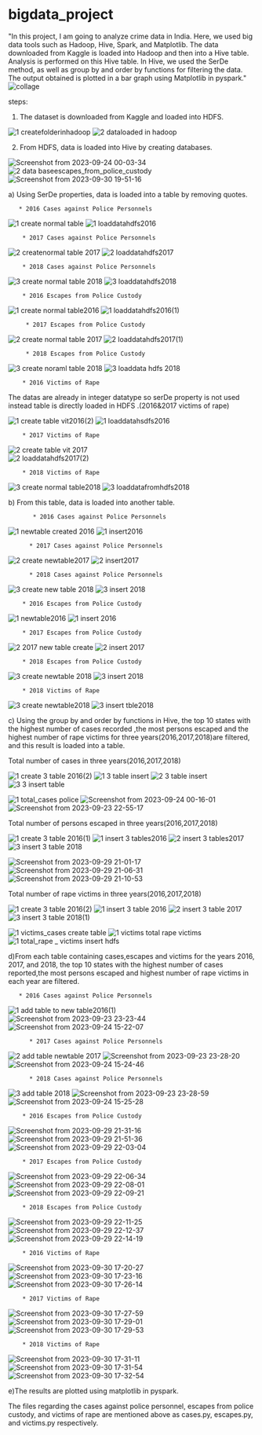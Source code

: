  # bigdata_project

"In this project, I am going to analyze crime data in India. Here, we used big data tools such as Hadoop, Hive, Spark, and Matplotlib. The data downloaded from Kaggle is loaded into Hadoop and then into a Hive table. Analysis is performed on this Hive table. In Hive, we used the SerDe method, as well as group by and order by functions for filtering the data. The output obtained is plotted in a bar graph using Matplotlib in pyspark."
![collage](https://github.com/kavyakjayaraj/bigdata_project/assets/127305603/ace96c18-10d4-4a41-8432-06a2837695dc)

steps:

1. The dataset is downloaded from Kaggle and loaded into HDFS.
   
![1 createfolderinhadoop](https://github.com/kavyakjayaraj/bigdata_project/assets/127305603/ae86e4a0-a24a-4c32-80e2-5b6f447ad7ed)
![2 dataloaded in hadoop](https://github.com/kavyakjayaraj/bigdata_project/assets/127305603/41c8a5cb-a885-45b1-8558-38739a743846)

2. From HDFS, data is loaded into Hive by creating databases.

![Screenshot from 2023-09-24 00-03-34](https://github.com/kavyakjayaraj/bigdata_project/assets/127305603/9932391a-f27c-4409-8fa3-f011b2a2ba8a)
![2 data baseescapes_from_police_custody ](https://github.com/kavyakjayaraj/bigdata_project/assets/127305603/1fee5d80-a90d-4e32-a00d-e0f1141709f8)
![Screenshot from 2023-09-30 19-51-16](https://github.com/kavyakjayaraj/bigdata_project/assets/127305603/5c38f10e-84c8-43b8-aa68-73c4ac617a05)

   a) Using SerDe properties, data is loaded into a table by removing quotes.
   
       * 2016 Cases against Police Personnels
    
 ![1 create normal table](https://github.com/kavyakjayaraj/bigdata_project/assets/127305603/36c6820e-9158-4609-8cb3-03eb08a606d3)
 ![1 loaddatahdfs2016](https://github.com/kavyakjayaraj/bigdata_project/assets/127305603/a62218c7-4a2a-4e4a-8e3c-faa37ca15d1b)

        * 2017 Cases against Police Personnels
    
 ![2 createnormal table 2017](https://github.com/kavyakjayaraj/bigdata_project/assets/127305603/9c7898f9-cf86-4033-b189-50833971b2da)
 ![2 loaddatahdfs2017](https://github.com/kavyakjayaraj/bigdata_project/assets/127305603/b11c4f07-e888-479b-a940-71a50c797de7)

        * 2018 Cases against Police Personnels

 ![3 create normal table 2018](https://github.com/kavyakjayaraj/bigdata_project/assets/127305603/5f865551-c72d-4e61-b093-4d1edebd3ea0)
 ![3 loaddatahdfs2018](https://github.com/kavyakjayaraj/bigdata_project/assets/127305603/ac802f71-b88b-4698-bb63-31fd2a93b74a)

        * 2016 Escapes from Police Custody
        
 ![1 create normal table2016](https://github.com/kavyakjayaraj/bigdata_project/assets/127305603/2b4357e7-5a70-477d-842b-97afab052d3a)
 ![1 loaddatahdfs2016(1)](https://github.com/kavyakjayaraj/bigdata_project/assets/127305603/34642863-29a3-484a-9e87-081ef1ae17d0)
 
         * 2017 Escapes from Police Custody
         
 ![2 create normal table 2017](https://github.com/kavyakjayaraj/bigdata_project/assets/127305603/b4ba28b0-7202-498f-bb4c-8bf6b2273534)
 ![2 loaddatahdfs2017(1)](https://github.com/kavyakjayaraj/bigdata_project/assets/127305603/d7c00fe3-94ee-46ff-9151-ee1434222ac2)

         * 2018 Escapes from Police Custody
         
  ![3 create noraml table 2018](https://github.com/kavyakjayaraj/bigdata_project/assets/127305603/9070209c-b45d-48f9-aa34-76e69c69889b)
  ![3 loaddata hdfs 2018](https://github.com/kavyakjayaraj/bigdata_project/assets/127305603/e088fcf6-b941-423b-93b4-29c4ac664027)

        * 2016 Victims of Rape
   The datas are already in integer datatype so serDe property is not used instead table is directly loaded in HDFS .(2016&2017 victims of rape)

   ![1 create table vit2016(2)](https://github.com/kavyakjayaraj/bigdata_project/assets/127305603/7c790857-f29e-442b-9d76-d53a0c440cfa)
   ![1 loaddatahsdfs2016](https://github.com/kavyakjayaraj/bigdata_project/assets/127305603/f8439b0b-9028-46de-8cfd-5460966b686c)
   
        * 2017 Victims of Rape
        
   ![2 create table vit 2017](https://github.com/kavyakjayaraj/bigdata_project/assets/127305603/9618c952-676e-4630-8cd4-34d377dde02b)     
   ![2 loaddatahdfs2017(2)](https://github.com/kavyakjayaraj/bigdata_project/assets/127305603/e7661454-7580-4df5-9619-cbcfd417e2c3)
   
        * 2018 Victims of Rape
        
   ![3 create normal table2018 ](https://github.com/kavyakjayaraj/bigdata_project/assets/127305603/e54a807d-27cd-4afe-84da-5a03efb138f2)
   ![3 loaddatafromhdfs2018](https://github.com/kavyakjayaraj/bigdata_project/assets/127305603/3e71b990-e02b-44a5-a30b-3c0f6fed62b5)

  
   b) From this table, data is loaded into another table.
    
           * 2016 Cases against Police Personnels
           
![1 newtable created 2016](https://github.com/kavyakjayaraj/bigdata_project/assets/127305603/a2717f1f-3299-45d3-aaf9-bd70d3b7ada3)
![1 insert2016](https://github.com/kavyakjayaraj/bigdata_project/assets/127305603/40e12319-06c9-48a4-82cd-35b72491476d)

          * 2017 Cases against Police Personnels
          
![2 create newtable2017](https://github.com/kavyakjayaraj/bigdata_project/assets/127305603/f36ee291-b32b-466d-b8e9-68fc3c885f33)
![2 insert2017](https://github.com/kavyakjayaraj/bigdata_project/assets/127305603/c7cb4e27-7375-4488-a458-43a83facec87)

          * 2018 Cases against Police Personnels
          
![3 create new table 2018](https://github.com/kavyakjayaraj/bigdata_project/assets/127305603/53cdbf80-4866-47d6-b4e2-847b2b6a80fa)
![3 insert 2018 ](https://github.com/kavyakjayaraj/bigdata_project/assets/127305603/93031c92-c821-430c-b350-8acd36e223e2)

        * 2016 Escapes from Police Custody
        
![1 newtable2016](https://github.com/kavyakjayaraj/bigdata_project/assets/127305603/0001b5fa-80ac-4e44-9ee1-5913533004e0)
![1 insert 2016 ](https://github.com/kavyakjayaraj/bigdata_project/assets/127305603/3384900a-eea4-42f2-8402-3960aa6483ce)


        * 2017 Escapes from Police Custody
        
![2 2017 new table create](https://github.com/kavyakjayaraj/bigdata_project/assets/127305603/2942c6f4-4446-4508-a2a6-64317ee34cf1)
![2 insert 2017](https://github.com/kavyakjayaraj/bigdata_project/assets/127305603/80c684c6-564e-43ec-a69e-4d7200168b4a)

        * 2018 Escapes from Police Custody

![3 create newtable 2018](https://github.com/kavyakjayaraj/bigdata_project/assets/127305603/4d97ed7a-37b2-4c4e-8e10-6697f7ca94c9)
![3 insert 2018](https://github.com/kavyakjayaraj/bigdata_project/assets/127305603/c391129a-3895-4108-a1a8-c2de76af1663)

        * 2018 Victims of Rape
        
![3 create newtable2018](https://github.com/kavyakjayaraj/bigdata_project/assets/127305603/5ea163e0-9468-4413-b342-389c8fffb6ea)
![3 insert tble2018](https://github.com/kavyakjayaraj/bigdata_project/assets/127305603/9439d5dd-db17-4e6a-9d0c-72a55fdb8b0e)

   c) Using the group by and order by functions in Hive, the top 10 states with the highest number of cases recorded ,the most persons escaped and the highest number of rape victims for three years(2016,2017,2018)are filtered, and this result is loaded into a table.
   
   Total number of cases in three years(2016,2017,2018)
   
![1 create 3 table 2016(2)](https://github.com/kavyakjayaraj/bigdata_project/assets/127305603/67037ce6-0e19-464a-abc0-b759cae65706)
![1 3 table insert](https://github.com/kavyakjayaraj/bigdata_project/assets/127305603/5665ecdc-fcdb-464f-a53d-09eb2f3cd686)
![2  3 table insert](https://github.com/kavyakjayaraj/bigdata_project/assets/127305603/911196b0-01c0-4bc2-a9a4-09b57ad0fe42)
![3 3 insert table](https://github.com/kavyakjayaraj/bigdata_project/assets/127305603/1d04b018-20de-4234-a971-b9ecf878898c)

![1 total_cases police](https://github.com/kavyakjayaraj/bigdata_project/assets/127305603/4856a7d8-867c-40c9-9365-38ad928a52d4)
![Screenshot from 2023-09-24 00-16-01](https://github.com/kavyakjayaraj/bigdata_project/assets/127305603/ca4af555-b8cc-48ee-95a1-1dab77bd62e6)
![Screenshot from 2023-09-23 22-55-17](https://github.com/kavyakjayaraj/bigdata_project/assets/127305603/f9ff81a2-7f2e-486a-a82e-20783aa44625)

   Total number of persons escaped in three years(2016,2017,2018)
   
![1 create 3 table 2016(1)](https://github.com/kavyakjayaraj/bigdata_project/assets/127305603/2fdad2b8-26ea-4a9c-bb40-3cfa76348e27)
![1 insert 3 tables2016](https://github.com/kavyakjayaraj/bigdata_project/assets/127305603/2932a40d-8e84-4a90-9f4c-8703c66e81cf)
![2 insert 3 tables2017](https://github.com/kavyakjayaraj/bigdata_project/assets/127305603/b4b1d6c9-b5fe-4da2-aec6-0e5c15950792)
![3 insert 3 table 2018](https://github.com/kavyakjayaraj/bigdata_project/assets/127305603/343e3231-db06-479f-ae5b-b7750acaaced)

![Screenshot from 2023-09-29 21-01-17](https://github.com/kavyakjayaraj/bigdata_project/assets/127305603/fb40d31a-3c1b-4ebf-90d2-4651a35bf9d7)
![Screenshot from 2023-09-29 21-06-31](https://github.com/kavyakjayaraj/bigdata_project/assets/127305603/b3a1cca1-ffe0-4157-831b-a843044fac7b)
![Screenshot from 2023-09-29 21-10-53](https://github.com/kavyakjayaraj/bigdata_project/assets/127305603/46a9eeeb-fa5e-4d4c-86e7-a4be8a9f252a)

Total number of rape victims in three years(2016,2017,2018)

![1 create 3 table 2016(2)](https://github.com/kavyakjayaraj/bigdata_project/assets/127305603/b934ca77-fc0c-4bbd-8349-243d4d8eb7ba)
![1 insert 3 table 2016](https://github.com/kavyakjayaraj/bigdata_project/assets/127305603/e73541f0-6770-4142-a743-3bcb7895d35c)
![2 insert 3 table 2017](https://github.com/kavyakjayaraj/bigdata_project/assets/127305603/ce5cb727-5d54-43fa-869a-72a94cf58b64)
![3 insert 3 table 2018(1)](https://github.com/kavyakjayaraj/bigdata_project/assets/127305603/d58a5d64-f406-434b-be30-7c2076caee9e)

![1 victims_cases create table](https://github.com/kavyakjayaraj/bigdata_project/assets/127305603/1b2e83a7-d308-476b-8bcc-7a200ba8c0bc)
![1 victims total rape victims](https://github.com/kavyakjayaraj/bigdata_project/assets/127305603/101238e1-5f49-4ad5-8c58-755a523bf0cc)
![1  total_rape _ victims insert hdfs](https://github.com/kavyakjayaraj/bigdata_project/assets/127305603/d5cf932f-7571-4388-9a94-b80565fa97a6)

d)From each table containing cases,escapes and victims for the years 2016, 2017, and 2018, the top 10 states with the highest number of cases reported,the most persons escaped and highest number of rape victims in each year are filtered.

       * 2016 Cases against Police Personnels
       
![1 add table to new table2016(1)](https://github.com/kavyakjayaraj/bigdata_project/assets/127305603/c0fcbc9b-c3a5-4350-b744-483d27fc5cfa)
![Screenshot from 2023-09-23 23-23-44](https://github.com/kavyakjayaraj/bigdata_project/assets/127305603/53564737-303d-44b8-ab7b-eb5708200ae5)
![Screenshot from 2023-09-24 15-22-07](https://github.com/kavyakjayaraj/bigdata_project/assets/127305603/1a0ab155-50a6-43cb-a62d-79c8912a18a0)

          * 2017 Cases against Police Personnels

![2 add table newtable 2017](https://github.com/kavyakjayaraj/bigdata_project/assets/127305603/d288ee12-48bb-488a-9424-8c7f3c77838d)
![Screenshot from 2023-09-23 23-28-20](https://github.com/kavyakjayaraj/bigdata_project/assets/127305603/10c889c9-7c9e-4fa0-a10f-1661f7819f80)
![Screenshot from 2023-09-24 15-24-46](https://github.com/kavyakjayaraj/bigdata_project/assets/127305603/b4fdd6af-2fa9-4379-927a-e7f609be07b5)

          * 2018 Cases against Police Personnels

![3 add table 2018](https://github.com/kavyakjayaraj/bigdata_project/assets/127305603/7892dd13-ab33-46eb-9eb6-aac1afa75e01)
![Screenshot from 2023-09-23 23-28-59](https://github.com/kavyakjayaraj/bigdata_project/assets/127305603/35f6a93c-ad25-4fb0-931b-a85ef6bfd813)
![Screenshot from 2023-09-24 15-25-28](https://github.com/kavyakjayaraj/bigdata_project/assets/127305603/9a02edae-d79f-4daa-86f0-f54312442581)

        * 2016 Escapes from Police Custody
        
![Screenshot from 2023-09-29 21-31-16](https://github.com/kavyakjayaraj/bigdata_project/assets/127305603/5b456733-d78f-4dbf-a1a0-102c4256fb45)
![Screenshot from 2023-09-29 21-51-36](https://github.com/kavyakjayaraj/bigdata_project/assets/127305603/a0603066-1205-4470-a04f-60839d21afef)
![Screenshot from 2023-09-29 22-03-04](https://github.com/kavyakjayaraj/bigdata_project/assets/127305603/f64426af-31f5-45fc-9830-5ce6f5fdc9f3)

        * 2017 Escapes from Police Custody
        
![Screenshot from 2023-09-29 22-06-34](https://github.com/kavyakjayaraj/bigdata_project/assets/127305603/7f8f075f-1723-49f8-a68a-fe7473deed1c)
![Screenshot from 2023-09-29 22-08-01](https://github.com/kavyakjayaraj/bigdata_project/assets/127305603/8982a8fe-0013-47c6-bd9a-52c27a8f5878)
![Screenshot from 2023-09-29 22-09-21](https://github.com/kavyakjayaraj/bigdata_project/assets/127305603/44a061b4-a551-45d6-aea1-92981b1eb771)

        * 2018 Escapes from Police Custody

![Screenshot from 2023-09-29 22-11-25](https://github.com/kavyakjayaraj/bigdata_project/assets/127305603/60ee789b-2019-49be-a939-e3e6e2f89338)
![Screenshot from 2023-09-29 22-12-37](https://github.com/kavyakjayaraj/bigdata_project/assets/127305603/866008c5-6496-4820-88dd-e1e7fe191811)
![Screenshot from 2023-09-29 22-14-19](https://github.com/kavyakjayaraj/bigdata_project/assets/127305603/c28004be-4aeb-4a90-83f0-d30f1f33a550)

        * 2016 Victims of Rape
        
![Screenshot from 2023-09-30 17-20-27](https://github.com/kavyakjayaraj/bigdata_project/assets/127305603/da3b3d40-aa2c-456e-89ea-0ab6d43ca16b)
![Screenshot from 2023-09-30 17-23-16](https://github.com/kavyakjayaraj/bigdata_project/assets/127305603/5eccd45a-8eae-4656-84cf-f3bef1a05c95)
![Screenshot from 2023-09-30 17-26-14](https://github.com/kavyakjayaraj/bigdata_project/assets/127305603/b37bcf8e-788d-4aa4-b5dd-165f2e1a6fd2)

        * 2017 Victims of Rape
        
![Screenshot from 2023-09-30 17-27-59](https://github.com/kavyakjayaraj/bigdata_project/assets/127305603/e5e8620e-0c78-42bc-b7ec-c297690984f6)
![Screenshot from 2023-09-30 17-29-01](https://github.com/kavyakjayaraj/bigdata_project/assets/127305603/d102007f-5601-4fd9-8377-915850f5d670)
![Screenshot from 2023-09-30 17-29-53](https://github.com/kavyakjayaraj/bigdata_project/assets/127305603/d56a838d-8c62-42e9-8fb4-33a6913e7fb9)

        * 2018 Victims of Rape
        
![Screenshot from 2023-09-30 17-31-11](https://github.com/kavyakjayaraj/bigdata_project/assets/127305603/f88e549a-cec8-4fd6-b3ab-67c33108fccc)
![Screenshot from 2023-09-30 17-31-54](https://github.com/kavyakjayaraj/bigdata_project/assets/127305603/822c8ce9-0054-435b-8290-967e2fb24581)
![Screenshot from 2023-09-30 17-32-54](https://github.com/kavyakjayaraj/bigdata_project/assets/127305603/801a68df-a0e6-472c-b0a9-5d75eb68410e)

e)The results are plotted using matplotlib in pyspark.
 
The files regarding the cases against police personnel, escapes from police custody, and victims of rape are mentioned above as cases.py, escapes.py, and victims.py respectively.




       




   




          




   
  
   


